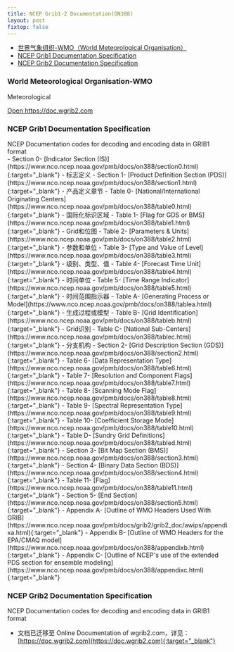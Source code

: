 ```yaml
---
title: NCEP Grib1-2 Documentation(ON388)
layout: post
fixtop: false
---
```

<!-- TOC -->

- [世界气象组织-WMO（World Meteorological Organisation）](#%E4%B8%96%E7%95%8C%E6%B0%94%E8%B1%A1%E7%BB%84%E7%BB%87-wmoworld-meteorological-organisation)
- [NCEP Grib1 Documentation Specification](#ncep-grib1-documentation-specification)
- [NCEP Grib2 Documentation Specification](#ncep-grib2-documentation-specification)

<!-- /TOC -->
### World Meteorological Organisation-WMO
Meteorological

<a class="btn btn-sm btn-primary shadow" href="https://doc.wgrib2.com" target="_blank">Open https://doc.wgrib2.com</a>

### NCEP Grib1 Documentation Specification
<div class="alert alert-secondary p-1 rounded-0" role="alert">
    NCEP Documentation codes for decoding and encoding data in GRIB1 format
</div>
- Section 0- [Indicator Section (IS)](https://www.nco.ncep.noaa.gov/pmb/docs/on388/section0.html){:target="_blank"} - 标志定义
- Section 1- [Product Definition Section (PDS)](https://www.nco.ncep.noaa.gov/pmb/docs/on388/section1.html){:target="_blank"} - 产品定义章节
    - Table 0- [National/International Originating Centers](https://www.nco.ncep.noaa.gov/pmb/docs/on388/table0.html){:target="_blank"} - 国际化标识区域
    - Table 1- [Flag for GDS or BMS](https://www.nco.ncep.noaa.gov/pmb/docs/on388/table1.html){:target="_blank"} - Grid和位图
    - Table 2- [Parameters & Units](https://www.nco.ncep.noaa.gov/pmb/docs/on388/table2.html){:target="_blank"} - 参数和单位
    - Table 3- [Type and Value of Level](https://www.nco.ncep.noaa.gov/pmb/docs/on388/table3.html){:target="_blank"} - 级别、类型、值
    - Table 4- [Forecast Time Unit](https://www.nco.ncep.noaa.gov/pmb/docs/on388/table4.html){:target="_blank"} - 时间单位
    - Table 5- [Time Range Indicator](https://www.nco.ncep.noaa.gov/pmb/docs/on388/table5.html){:target="_blank"} - 时间范围指示器
    - Table A- [Generating Process or Model](https://www.nco.ncep.noaa.gov/pmb/docs/on388/tablea.html){:target="_blank"} - 生成过程或模型
    - Table B- [Grid Identification](https://www.nco.ncep.noaa.gov/pmb/docs/on388/tableb.html){:target="_blank"} - Grid识别
    - Table C- [National Sub-Centers](https://www.nco.ncep.noaa.gov/pmb/docs/on388/tablec.html){:target="_blank"} - 分支机构
- Section 2- [Grid Description Section (GDS)](https://www.nco.ncep.noaa.gov/pmb/docs/on388/section2.html){:target="_blank"}
    - Table 6- [Data Representation Type](https://www.nco.ncep.noaa.gov/pmb/docs/on388/table6.html){:target="_blank"}
    - Table 7- [Resolution and Component Flags](https://www.nco.ncep.noaa.gov/pmb/docs/on388/table7.html){:target="_blank"}
    - Table 8- [Scanning Mode Flag](https://www.nco.ncep.noaa.gov/pmb/docs/on388/table8.html){:target="_blank"}
    - Table 9- [Spectral Representation Type](https://www.nco.ncep.noaa.gov/pmb/docs/on388/table9.html){:target="_blank"}
    - Table 10- [Coefficient Storage Mode](https://www.nco.ncep.noaa.gov/pmb/docs/on388/table10.html){:target="_blank"}
    - Table D- [Sundry Grid Definitions](https://www.nco.ncep.noaa.gov/pmb/docs/on388/tabled.html){:target="_blank"}
- Section 3- [Bit Map Section (BMS)](https://www.nco.ncep.noaa.gov/pmb/docs/on388/section3.html){:target="_blank"}
- Section 4- [Binary Data Section (BDS)](https://www.nco.ncep.noaa.gov/pmb/docs/on388/section4.html){:target="_blank"}
    - Table 11- [Flag](https://www.nco.ncep.noaa.gov/pmb/docs/on388/table11.html){:target="_blank"}
- Section 5- [End Section](https://www.nco.ncep.noaa.gov/pmb/docs/on388/section5.html){:target="_blank"}
- Appendix A- [Outline of WMO Headers Used With GRIB](https://www.nco.ncep.noaa.gov/pmb/docs/grib2/grib2_doc/awips/appendixa.html){:target="_blank"}
- Appendix B- [Outline of WMO Headers for the EPA/CMAQ model](https://www.nco.ncep.noaa.gov/pmb/docs/on388/appendixb.html){:target="_blank"}
- Appendix C- [Outline of NCEP's use of the extended PDS section for ensemble modeling](https://www.nco.ncep.noaa.gov/pmb/docs/on388/appendixc.html){:target="_blank"}



### NCEP Grib2 Documentation Specification

<div class="alert alert-secondary p-1 rounded-0" role="alert">
    NCEP Documentation codes for decoding and encoding data in GRIB1 format
</div>

- 文档已迁移至 Online Documentation of wgrib2.com，详见：[https://doc.wgrib2.com](https://doc.wgrib2.com){:target="_blank"}